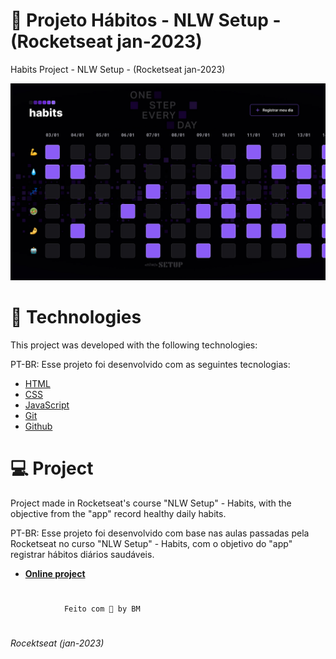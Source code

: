 # 📝 Projeto Hábitos - NLW Setup - (Rocketseat jan-2023)

Habits Project - NLW Setup - (Rocketseat jan-2023)

![](../assets/habits.png)

# 🚀 Technologies

This project was developed with the following technologies:

PT-BR: Esse projeto foi desenvolvido com as seguintes tecnologias:

- [HTML](##HTML)
- [CSS](##CSS)
- [JavaScript](##javascript)
- [Git](https://git.com/)
- [Github](https://github.com/)

# 💻 Project

Project made in Rocketseat's course "NLW Setup" - Habits, with the objective from the "app" record healthy daily habits.

PT-BR: Esse projeto foi desenvolvido com base nas aulas passadas pela Rocketseat no curso "NLW Setup" - Habits, com o objetivo
do "app" registrar hábitos diários saudáveis.

- **[Online project](../index.html)**

#

                Feito com 🤍 by BM

#

###### Rocektseat (jan-2023)
